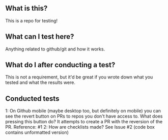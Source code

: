 ## What is this?
This is a repo for testing!

## What can I test here?
Anything related to github/git and how it works. 

## What do I after conducting a test?
This is not a requirement, but it'd be great if you wrote down what you tested and what the results were. 

## Conducted tests
1: On Github mobile (maybe desktop too, but definitely on mobile) you can see the revert button on PRs to repos you don't have access to. What does pressing this button do? It attempts to create a PR with the reversion of the PR. Reference: #1
2: How are checklists made? See Issue #2 (code box contains unformatted version) 
